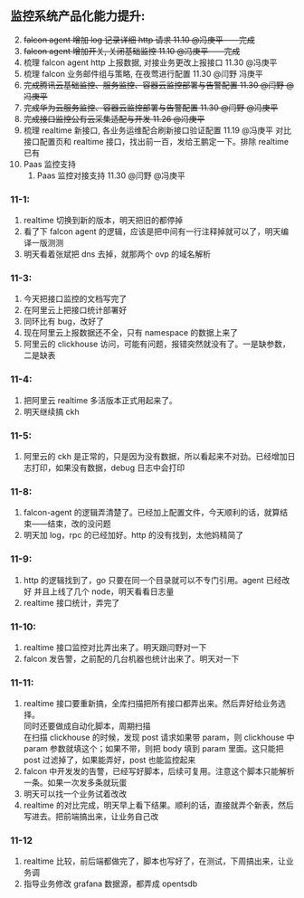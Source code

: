 ## 监控系统产品化能力提升:

2. ~~falcon agent 增加 log 记录详细 http 请求 11.10 @冯庚平——完成~~
3. ~~falcon agent 增加开关, 关闭基础监控 11.10 @冯庚平——完成~~
4. 梳理 falcon agent http 上报数据, 对接业务更改上报接口 11.30 @冯庚平
5. 梳理 falcon 业务邮件组与策略, 在夜莺进行配置 11.30 @闫野 冯庚平
6. ~~完成腾讯云基础监控、服务监控、容器云监控部署与告警配置 11.30 @闫野 @冯庚平~~
7. ~~完成华为云服务监控、容器云监控部署与告警配置 11.30 @闫野 @冯庚平~~
8. ~~完成接口监控公有云采集适配与开发 11.26 @冯庚平~~
9. 梳理 realtime 新接口, 各业务运维配合刷新接口验证配置 11.19 @冯庚平
   对比接口配置页和 realtime 接口，找出前一百，发给王鹏定一下。排除 realtime 已有
10. Paas 监控支持
    1. Paas 监控对接支持 11.30 @闫野 @冯庚平

### 11-1:

1. realtime 切换到新的版本，明天把旧的都停掉
2. 看了下 falcon agent 的逻辑，应该是把中间有一行注释掉就可以了，明天编译一版测测
3. 明天看着张斌把 dns 去掉，就那两个 ovp 的域名解析

### 11-3:

1. 今天把接口监控的文档写完了
2. 在阿里云上把接口统计部署好
3. 同环比有 bug，改好了
4. 现在阿里云上报数据还不全，只有 namespace 的数据上来了
5. 阿里云的 clickhouse 访问，可能有问题，报错突然就没有了。一是缺参数，二是缺表

### 11-4:

1. 把阿里云 realtime 多活版本正式用起来了。
2. 明天继续搞 ckh

### 11-5:

1. 阿里云的 ckh 是正常的，只是因为没有数据，所以看起来不对劲。已经增加日志打印，如果没有数据，debug 日志中会打印

### 11-8:

1. falcon-agent 的逻辑弄清楚了。已经加上配置文件，今天顺利的话，就算结束——结束，改的没问题
2. 明天加 log，rpc 的已经加好。http 的没有找到，太他妈精简了

### 11-9:

1. http 的逻辑找到了，go 只要在同一个目录就可以不专门引用。agent 已经改好
   并且上线了几个 node，明天看看日志量
2. realtime 接口统计，弄完了

### 11-10:

1. realtime 接口监控对比弄出来了。明天跟闫野对一下
2. falcon 发告警，之前配的几台机器也统计出来了。明天对一下

### 11-11:

1. realtime 接口要重新搞，全库扫描把所有接口都弄出来。然后弄好给业务选择。<br>
   同时还要做成自动化脚本，周期扫描<br>
   在扫描 clickhouse 的时候，发现 post 请求如果带 param，则 clickhouse 中 param 参数就填这个；如果不带，则把 body 填到 param 里面。这只能把 post 过滤掉了，如果能弄好，post 也能监控起来
2. falcon 中开发发的告警，已经写好脚本，后续可复用。注意这个脚本只能解析一条。如果一次发多条就玩蛋
3. 明天可以找一个业务试着改改
4. realtime 的对比完成，明天早上看下结果。顺利的话，直接就弄个新表，然后写进去。把前端搞出来，让业务自己改

### 11-12

1. realtime 比较，前后端都做完了，脚本也写好了，在测试，下周搞出来，让业务调
2. 指导业务修改 grafana 数据源，都弄成 opentsdb

